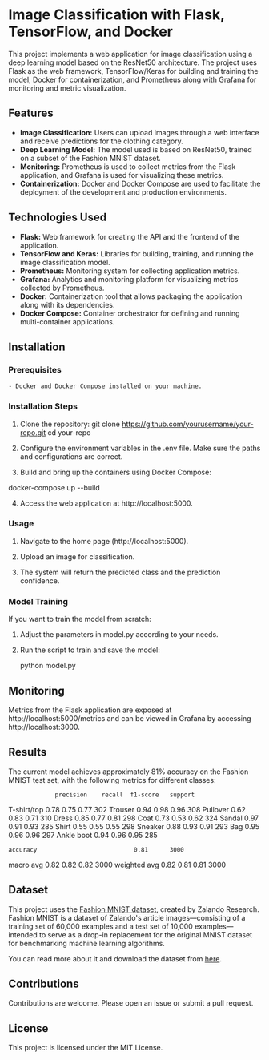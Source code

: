 # Image Classification with Flask, TensorFlow, and Docker

This project implements a web application for image classification using a deep learning model based on the ResNet50 architecture. The project uses Flask as the web framework, TensorFlow/Keras for building and training the model, Docker for containerization, and Prometheus along with Grafana for monitoring and metric visualization.

## Features

- **Image Classification:** Users can upload images through a web interface and receive predictions for the clothing category.
- **Deep Learning Model:** The model used is based on ResNet50, trained on a subset of the Fashion MNIST dataset.
- **Monitoring:** Prometheus is used to collect metrics from the Flask application, and Grafana is used for visualizing these metrics.
- **Containerization:** Docker and Docker Compose are used to facilitate the deployment of the development and production environments.

## Technologies Used

- **Flask:** Web framework for creating the API and the frontend of the application.
- **TensorFlow and Keras:** Libraries for building, training, and running the image classification model.
- **Prometheus:** Monitoring system for collecting application metrics.
- **Grafana:** Analytics and monitoring platform for visualizing metrics collected by Prometheus.
- **Docker:** Containerization tool that allows packaging the application along with its dependencies.
- **Docker Compose:** Container orchestrator for defining and running multi-container applications.

## Installation

### Prerequisites

    - Docker and Docker Compose installed on your machine.

### Installation Steps

1. Clone the repository:
    git clone https://github.com/yourusername/your-repo.git
    cd your-repo

2. Configure the environment variables in the .env file. Make sure the paths and configurations are correct.

3. Build and bring up the containers using Docker Compose:

docker-compose up --build

4. Access the web application at http://localhost:5000.

### Usage

1. Navigate to the home page (http://localhost:5000).

2. Upload an image for classification.

3. The system will return the predicted class and the prediction confidence.

### Model Training

If you want to train the model from scratch:

1. Adjust the parameters in model.py according to your needs.
2. Run the script to train and save the model:

    python model.py


## Monitoring

Metrics from the Flask application are exposed at http://localhost:5000/metrics and can be viewed in Grafana by accessing http://localhost:3000.

## Results
The current model achieves approximately 81% accuracy on the Fashion MNIST test set, with the following metrics for different classes:


                 precision    recall  f1-score   support

 T-shirt/top       0.78      0.75      0.77       302
     Trouser       0.94      0.98      0.96       308
    Pullover       0.62      0.83      0.71       310
       Dress       0.85      0.77      0.81       298
        Coat       0.73      0.53      0.62       324
      Sandal       0.97      0.91      0.93       285
       Shirt       0.55      0.55      0.55       298
     Sneaker       0.88      0.93      0.91       293
         Bag       0.95      0.96      0.96       297
  Ankle boot       0.94      0.96      0.95       285

    accuracy                           0.81      3000
   macro avg       0.82      0.82      0.82      3000
weighted avg       0.82      0.81      0.81      3000


## Dataset

This project uses the [Fashion MNIST dataset](https://github.com/zalandoresearch/fashion-mnist), created by Zalando Research. Fashion MNIST is a dataset of Zalando's article images—consisting of a training set of 60,000 examples and a test set of 10,000 examples—intended to serve as a drop-in replacement for the original MNIST dataset for benchmarking machine learning algorithms.

You can read more about it and download the dataset from [here](https://github.com/zalandoresearch/fashion-mnist).

## Contributions

Contributions are welcome. Please open an issue or submit a pull request.

## License

This project is licensed under the MIT License.
